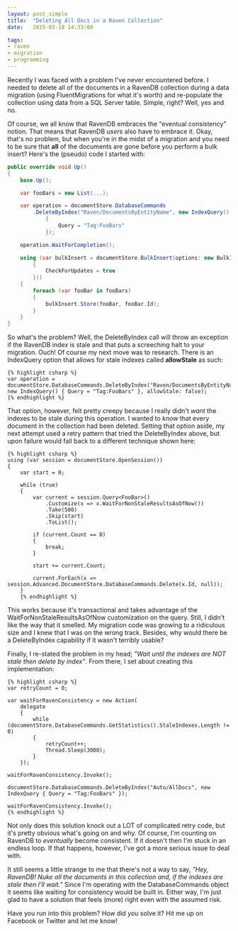 ```yaml
---
layout: post_simple
title:  "Deleting All Docs in a Raven Collection"
date:   2015-03-18 14:33:00

tags:
- raven
- migration
- programming
---
```


Recently I was faced with a problem I've never encountered before. I needed to delete all of the documents in a RavenDB collection during a data migration (using FluentMigrations for what it's worth) and re-populate the collection using data from a SQL Server table. Simple, right? Well, yes and no.

Of course, we all know that RavenDB embraces the "eventual consistency" notion. That means that RavenDB *users* also have to embrace it. Okay, that's no problem, but when you're in the midst of a migration and you need to be sure that **all** of the documents are gone before you perform a bulk insert? Here's the (pseudo) code I started with:

```csharp
public override void Up()
{
    base.Up();

    var fooBars = new List(...);

    var operation = documentStore.DatabaseCommands
        .DeleteByIndex("Raven/DocumentsByEntityName", new IndexQuery()
            {
                Query = "Tag:FooBars"
            });

    operation.WaitForCompletion();

    using (var bulkInsert = documentStore.BulkInsert(options: new BulkInsertOptions
        {
            CheckForUpdates = true
        }))
    {
        foreach (var fooBar in fooBars)
        {
            bulkInsert.Store(fooBar, fooBar.Id);
        }
    }
}
```

So what's the problem? Well, the DeleteByIndex call will throw an exception if the RavenDB index is stale and
that puts a screeching halt to your migration. Ouch! Of course my next move was to research. There is an IndexQuery option that allows for stale indexes called **allowStale** as such:

    {% highlight csharp %}
    var operation = documentStore.DatabaseCommands.DeleteByIndex("Raven/DocumentsByEntityName", new IndexQuery() { Query = "Tag:FooBars" }, allowStale: false);
    {% endhighlight %}

That option, however, felt pretty creepy because I really didn't *want* the indexes to be stale during this operation. I wanted to *know* that every document in the collection had been deleted. Setting that option aside, my next attempt used a retry pattern that tried the DeleteByIndex above, but upon failure would fall back to a different technique shown here:

    {% highlight csharp %}
    using (var session = documentStore.OpenSession())
    {
        var start = 0;

        while (true)
        {
            var current = session.Query<FooBar>()
                .Customize(x => x.WaitForNonStaleResultsAsOfNow())
                .Take(500)
                .Skip(start)
                .ToList();

            if (current.Count == 0)
            {
                break;
            }

            start += current.Count;

            current.ForEach(x => session.Advanced.DocumentStore.DatabaseCommands.Delete(x.Id, null));
        }
        {% endhighlight %}

This works because it's transactional and takes advantage of the WaitForNonStaleResultsAsOfNow customization on the query. Still, I didn't like the way that it smelled. My migration code was growing to a ridiculous size and I knew that I was on the wrong track. Besides, why would there be a DeleteByIndex capability if it wasn't terribly usable?

Finally, I re-stated the problem in my head; _"Wait until the indexes are NOT stale then delete by index"_. From there, I set about creating this implementation:

    {% highlight csharp %}
    var retryCount = 0;

    var waitForRavenConsistency = new Action(
        delegate
        {
            while (documentStore.DatabaseCommands.GetStatistics().StaleIndexes.Length != 0)
            {
                retryCount++;
                Thread.Sleep(3000);
            }
        });

    waitForRavenConsistency.Invoke();

    documentStore.DatabaseCommands.DeleteByIndex("Auto/AllDocs", new IndexQuery { Query = "Tag:FooBars" });

    waitForRavenConsistency.Invoke();
    {% endhighlight %}

Not only does this solution knock out a LOT of complicated retry code, but it's pretty obvious what's going on and why. Of course, I'm counting on RavenDB to *eventually* become consistent. If it doesn't then I'm stuck in an endless loop. If that happens, however, I've got a more serious issue to deal with.

It still seems a little strange to me that there's not a way to say, _"Hey, RavenDB! Nuke all the documents in this collection and, if the indexes are stale then I'll wait."_ Since I'm operating with the DatabaseCommands object it seems like waiting for consistency would be built in. Either way, I'm just glad to have a solution that feels (more) right even with the assumed risk.

Have you run into this problem? How did *you* solve it? Hit me up on Facebook or Twitter and let me know!
